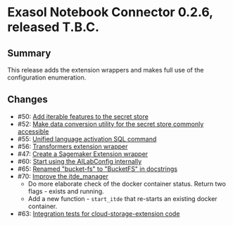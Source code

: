# Exasol Notebook Connector 0.2.6, released T.B.C.

## Summary

This release adds the extension wrappers and makes full use of the configuration enumeration.

## Changes

* #50: [Add iterable features to the secret store](https://github.com/exasol/notebook-connector/issues/50)
* #52: [Make data conversion utility for the secret store commonly accessible](https://github.com/exasol/notebook-connector/issues/52)
* #55: [Unified language activation SQL command](https://github.com/exasol/notebook-connector/pull/55)
* #56: [Transformers extension wrapper](https://github.com/exasol/notebook-connector/pull/56)
* #47: [Create a Sagemaker Extension wrapper](https://github.com/exasol/notebook-connector/issues/47)
* #60: [Start using the AILabConfig internally](https://github.com/exasol/notebook-connector/issues/60)
* #65: [Renamed "bucket-fs" to "BucketFS" in docstrings](https://github.com/exasol/notebook-connector/issues/65)
* #70: [Improve the itde_manager](https://github.com/exasol/notebook-connector/issues/70)
  * Do more elaborate check of the docker container status. Return two flags - exists and running.
  * Add a new function - `start_itde` that re-starts an existing docker container.
* #63: [Integration tests for cloud-storage-extension code](https://github.com/exasol/notebook-connector/issues/63)
